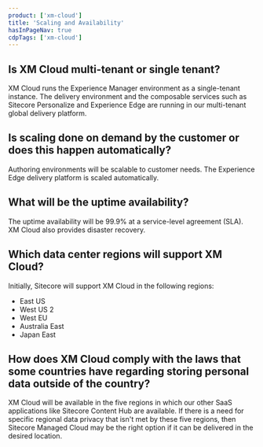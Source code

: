 ```yaml
---
product: ['xm-cloud']
title: 'Scaling and Availability'
hasInPageNav: true
cdpTags: ['xm-cloud']
---
```


## Is XM Cloud multi-tenant or single tenant?

XM Cloud runs the Experience Manager environment as a single-tenant instance. The delivery environment and the composable services such as Sitecore Personalize and Experience Edge are running in our multi-tenant global delivery platform.

## Is scaling done on demand by the customer or does this happen automatically?

Authoring environments will be scalable to customer needs. The Experience Edge delivery platform is scaled automatically.

## What will be the uptime availability?

The uptime availability will be 99.9% at a service-level agreement (SLA). XM Cloud also provides disaster recovery.

## Which data center regions will support XM Cloud?

Initially, Sitecore will support XM Cloud in the following regions:

- East US
- West US 2
- West EU
- Australia East
- Japan East

## How does XM Cloud comply with the laws that some countries have regarding storing personal data outside of the country?

XM Cloud will be available in the five regions in which our other SaaS applications like Sitecore Content Hub are available. If there is a need for specific regional data privacy that isn't met by these five regions, then Sitecore Managed Cloud may be the right option if it can be delivered in the desired location.
